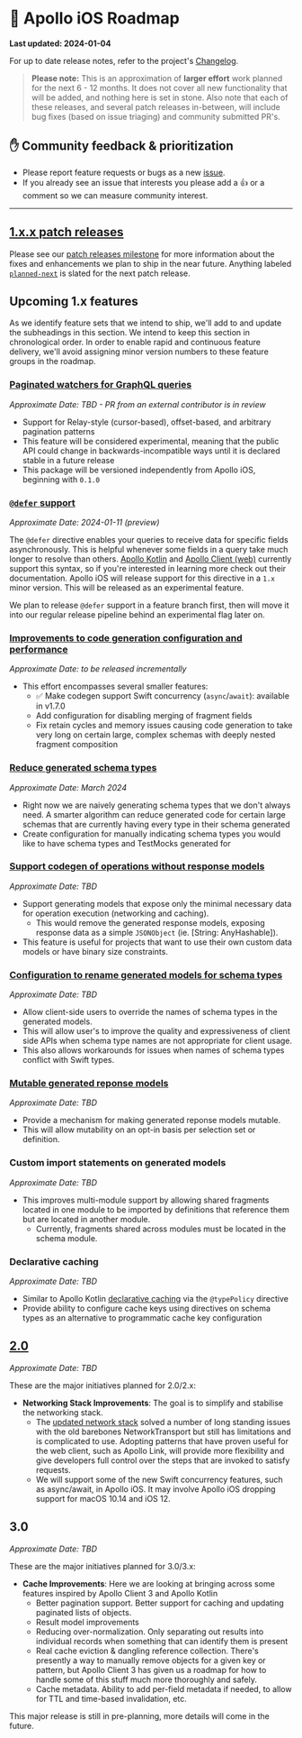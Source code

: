 # 🔮 Apollo iOS Roadmap

**Last updated: 2024-01-04**

For up to date release notes, refer to the project's [Changelog](https://github.com/apollographql/apollo-ios/blob/main/CHANGELOG.md).

> **Please note:** This is an approximation of **larger effort** work planned for the next 6 - 12 months. It does not cover all new functionality that will be added, and nothing here is set in stone. Also note that each of these releases, and several patch releases in-between, will include bug fixes (based on issue triaging) and community submitted PR's.

## ✋ Community feedback & prioritization

- Please report feature requests or bugs as a new [issue](https://github.com/apollographql/apollo-ios/issues/new/choose).
- If you already see an issue that interests you please add a 👍 or a comment so we can measure community interest.

---

## [1.x.x patch releases](https://github.com/apollographql/apollo-ios/milestone/70)

Please see our [patch releases milestone](https://github.com/apollographql/apollo-ios/milestone/70) for more information about the fixes and enhancements we plan to ship in the near future.  Anything labeled [`planned-next`](https://github.com/apollographql/apollo-ios/labels/planned-next) is slated for the next patch release.

## Upcoming 1.x features

As we identify feature sets that we intend to ship, we'll add to and update the subheadings in this section. We intend to keep this section in chronological order.  In order to enable rapid and continuous feature delivery, we'll avoid assigning minor version numbers to these feature groups in the roadmap.

### [Paginated watchers for GraphQL queries](https://github.com/apollographql/apollo-ios/pull/3007)

_Approximate Date: TBD - PR from an external contributor is in review_

- Support for Relay-style (cursor-based), offset-based, and arbitrary pagination patterns
- This feature will be considered experimental, meaning that the public API could change in backwards-incompatible ways until it is declared stable in a future release
- This package will be versioned independently from Apollo iOS, beginning with `0.1.0`

### [`@defer` support](https://github.com/apollographql/apollo-ios/issues/2395)

_Approximate Date: 2024-01-11 (preview)_

The `@defer` directive enables your queries to receive data for specific fields asynchronously. This is helpful whenever some fields in a query take much longer to resolve than others.  [Apollo Kotlin](https://www.apollographql.com/docs/kotlin/fetching/defer/) and [Apollo Client (web)](https://www.apollographql.com/docs/react/data/defer/) currently support this syntax, so if you're interested in learning more check out their documentation.  Apollo iOS will release support for this directive in a `1.x` minor version.  This will be released as an experimental feature.

We plan to release `@defer` support in a feature branch first, then will move it into our regular release pipeline behind an experimental flag later on.

### [Improvements to code generation configuration and performance](https://github.com/apollographql/apollo-ios/milestone/67)

_Approximate Date: to be released incrementally_

- This effort encompasses several smaller features:
    - ✅ Make codegen support Swift concurrency (`async`/`await`): available in v1.7.0
    - Add configuration for disabling merging of fragment fields
    - Fix retain cycles and memory issues causing code generation to take very long on certain large, complex schemas with deeply nested fragment composition

### [Reduce generated schema types](https://github.com/apollographql/apollo-ios/milestone/71)

_Approximate Date: March 2024_

- Right now we are naively generating schema types that we don't always need. A smarter algorithm can reduce generated code for certain large schemas that are currently having every type in their schema generated
- Create configuration for manually indicating schema types you would like to have schema types and TestMocks generated for

### [Support codegen of operations without response models](https://github.com/apollographql/apollo-ios/issues/3165)

_Approximate Date: TBD_

- Support generating models that expose only the minimal necessary data for operation execution (networking and caching).
  - This would remove the generated response models, exposing response data as a simple `JSONObject` (ie. [String: AnyHashable]).
- This feature is useful for projects that want to use their own custom data models or have binary size constraints.

### [Configuration to rename generated models for schema types](https://github.com/apollographql/apollo-ios/issues/3283)

_Approximate Date: TBD_

- Allow client-side users to override the names of schema types in the generated models.
- This will allow user's to improve the quality and expressiveness of client side APIs when schema type names are not appropriate for client usage.
- This also allows workarounds for issues when names of schema types conflict with Swift types.

### [Mutable generated reponse models](https://github.com/apollographql/apollo-ios/issues/3246)

_Approximate Date: TBD_

- Provide a mechanism for making generated reponse models mutable.
- This will allow mutability on an opt-in basis per selection set or definition.

### Custom import statements on generated models

_Approximate Date: TBD_

- This improves multi-module support by allowing shared fragments located in one module to be imported by definitions that reference them but are located in another module.
  - Currently, fragments shared across modules must be located in the schema module.

### Declarative caching

_Approximate Date: TBD_

- Similar to Apollo Kotlin [declarative caching](https://www.apollographql.com/docs/kotlin/caching/declarative-ids) via the `@typePolicy` directive
- Provide ability to configure cache keys using directives on schema types as an alternative to programmatic cache key configuration

## [2.0](https://github.com/apollographql/apollo-ios/milestone/60)

_Approximate Date: TBD_

These are the major initiatives planned for 2.0/2.x:

- **Networking Stack Improvements**: The goal is to simplify and stabilise the networking stack.
  - The [updated network stack](https://github.com/apollographql/apollo-ios/issues/1340) solved a number of long standing issues with the old barebones NetworkTransport but still has limitations and is complicated to use. Adopting patterns that have proven useful for the web client, such as Apollo Link, will provide more flexibility and give developers full control over the steps that are invoked to satisfy requests.
  - We will support some of the new Swift concurrency features, such as async/await, in Apollo iOS. It may involve Apollo iOS dropping support for macOS 10.14 and iOS 12.

## 3.0

_Approximate Date: TBD_

These are the major initiatives planned for 3.0/3.x:

- **Cache Improvements**: Here we are looking at bringing across some features inspired by Apollo Client 3 and Apollo Kotlin
  - Better pagination support. Better support for caching and updating paginated lists of objects.
  - Result model improvements
  - Reducing over-normalization. Only separating out results into individual records when something that can identify them is present
  - Real cache eviction & dangling reference collection. There's presently a way to manually remove objects for a given key or pattern, but Apollo Client 3 has given us a roadmap for how to handle some of this stuff much more thoroughly and safely.
  - Cache metadata. Ability to add per-field metadata if needed, to allow for TTL and time-based invalidation, etc.

This major release is still in pre-planning, more details will come in the future.

